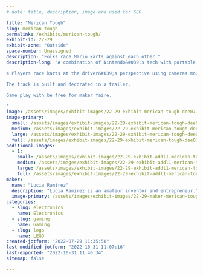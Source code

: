```yaml
---
# note: title, description, image are used for SEO

title: "Merican Tough"
slug: merican-tough
permalink: /exhibits/merican-tough/
exhibit-id: 22-29
exhibit-zone: "Outside"
space-number: Unassigned
description: "Folks race Mario karts against each other."
description-long: "A combination of Nintendo&#039;s tech with portable transportation.

4 Players race karts at the driver&#039;s perspective using cameras mounted on the toy vehicles. Original tech created and sold by Nintendo.

The track is built and decorated in a trailer. 

Game play with be free for maker faire.

"
image: /assets/images/exhibit-images/22-29-exhibit-merican-tough-dee07711-e73b-4e56-9adb-6010526c0042-large.jpeg
image-primary: 
  small: /assets/images/exhibit-images/22-29-exhibit-merican-tough-dee07711-e73b-4e56-9adb-6010526c0042-small.jpeg
  medium: /assets/images/exhibit-images/22-29-exhibit-merican-tough-dee07711-e73b-4e56-9adb-6010526c0042-medium.jpeg
  large: /assets/images/exhibit-images/22-29-exhibit-merican-tough-dee07711-e73b-4e56-9adb-6010526c0042-large.jpeg
  full: /assets/images/exhibit-images/22-29-exhibit-merican-tough-dee07711-e73b-4e56-9adb-6010526c0042-full.jpeg
additional-images: 
  - 1:
    small: /assets/images/exhibit-images/22-29-exhibit-addl1-merican-tough-a60dd5a8-06ff-4194-a2c7-8147ed8af630-small.jpeg
    medium: /assets/images/exhibit-images/22-29-exhibit-addl1-merican-tough-a60dd5a8-06ff-4194-a2c7-8147ed8af630-medium.jpeg
    large: /assets/images/exhibit-images/22-29-exhibit-addl1-merican-tough-a60dd5a8-06ff-4194-a2c7-8147ed8af630-large.jpeg
    full: /assets/images/exhibit-images/22-29-exhibit-addl1-merican-tough-a60dd5a8-06ff-4194-a2c7-8147ed8af630-full.jpeg
maker: 
  name: "Lucia Ramirez"
  description: "Lucia Ramirez is an amateur inventor and entrepreneur."
  image-primary: /assets/images/exhibit-images/22-29-maker-merican-tough-c461eb60-3c64-41a6-8e0f-53330c6ce431-medium.jpeg
categories: 
  - slug: electronics
    name: Electronics
  - slug: gaming
    name: Gaming
  - slug: lego
    name: LEGO
created-jotform: "2022-07-29 11:35:58"
last-modified-jotform: "2022-10-31 11:07:16"
last-exported: "2022-10-31 11:40:34"
sitemap: false

---
```

